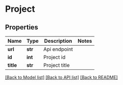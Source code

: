 # Project

## Properties
Name | Type | Description | Notes
------------ | ------------- | ------------- | -------------
**url** | **str** | Api endpoint | 
**id** | **int** | Project id | 
**title** | **str** | Project title | 

[[Back to Model list]](../README.md#documentation-for-models) [[Back to API list]](../README.md#documentation-for-api-endpoints) [[Back to README]](../README.md)


